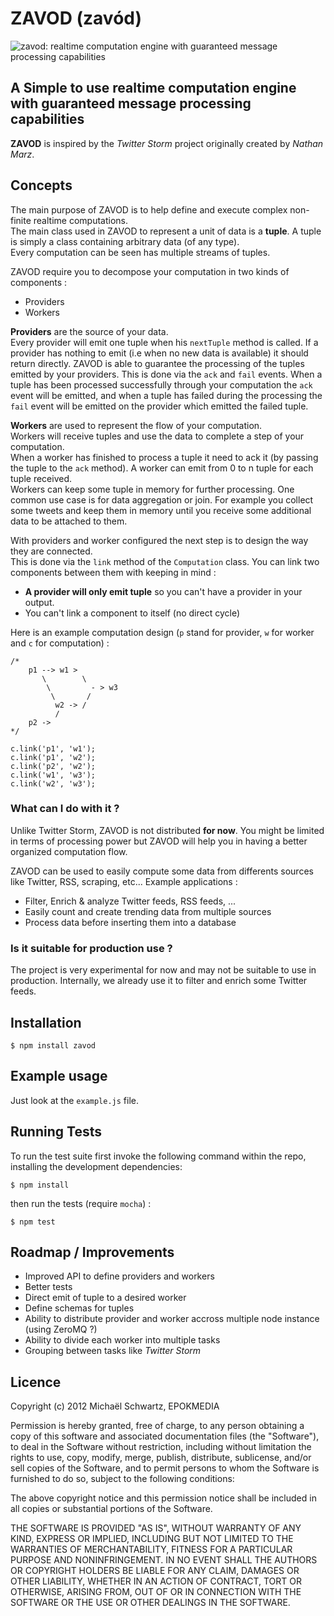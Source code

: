 # ZAVOD (zavód)

![zavod: realtime computation engine with guaranteed message processing capabilities ](http://www.epokmedia.fr/images/zavod_logo.png)

## A Simple to use realtime computation engine with guaranteed message processing capabilities

**ZAVOD** is inspired by the _Twitter Storm_ project originally created by _Nathan Marz_.  

## Concepts

The main purpose of ZAVOD is to help define and execute complex non-finite realtime computations.  
The main class used in ZAVOD to represent a unit of data is a **tuple**. A tuple is simply a class containing arbitrary data (of any type).  
Every computation can be seen has multiple streams of tuples.

ZAVOD require you to decompose your computation in two kinds of components :  

- Providers
- Workers

**Providers** are the source of your data.  
Every provider will emit one tuple when his `nextTuple` method is called. If a provider has nothing to emit (i.e when no new data is available) it should return directly. ZAVOD is able to guarantee the processing of the tuples emitted by your providers. This is done via the `ack` and `fail` events. When a tuple has been processed successfully through your computation the `ack` event will be emitted, and when a tuple has failed during the processing the `fail` event will be emitted on the provider which emitted the failed tuple.  

**Workers** are used to represent the flow of your computation.  
Workers will receive tuples and use the data to complete a step of your computation.  
When a worker has finished to process a tuple it need to ack it (by passing the tuple to the `ack` method).
A worker can emit from 0 to n tuple for each tuple received.  
Workers can keep some tuple in memory for further processing. One common use case is for data aggregation or join. For example you collect some tweets and keep them in memory until you receive some additional data to be attached to them.  

With providers and worker configured the next step is to design the way they are connected.  
This is done via the `link` method of the `Computation` class. You can link two components between them with keeping in mind :  

- **A provider will only emit tuple** so you can't have a provider in your output.
- You can't link a component to itself (no direct cycle)

Here is an example computation design (`p` stand for provider, `w` for worker and `c` for computation) :  

````
/*
	p1 --> w1 >
	   \ 		\
	   	\		  - > w3
	   	 \		 /
	   	  w2 -> /
          /
	p2 ->
*/

c.link('p1', 'w1');
c.link('p1', 'w2');
c.link('p2', 'w2');
c.link('w1', 'w3');
c.link('w2', 'w3');

````

### What can I do with it ?

Unlike Twitter Storm, ZAVOD is not distributed **for now**. You might be limited in terms of processing power but ZAVOD will help you in having a better organized computation flow.

ZAVOD can be used to easily compute some data from differents sources like Twitter, RSS, scraping, etc...
Example applications :  

- Filter, Enrich & analyze Twitter feeds, RSS feeds, ...
- Easily count and create trending data from multiple sources
- Process data before inserting them into a database


### Is it suitable for production use ?

The project is very experimental for now and may not be suitable to use in production.
Internally, we already use it to filter and enrich some Twitter feeds.

## Installation

    $ npm install zavod

## Example usage

Just look at the `example.js` file.

## Running Tests

To run the test suite first invoke the following command within the repo, installing the development dependencies:

    $ npm install

then run the tests (require `mocha`) :

    $ npm test


## Roadmap / Improvements

- Improved API to define providers and workers
- Better tests
- Direct emit of tuple to a desired worker
- Define schemas for tuples
- Ability to distribute provider and worker accross multiple node instance (using ZeroMQ ?)
- Ability to divide each worker into multiple tasks
- Grouping between tasks like _Twitter Storm_


## Licence

Copyright (c) 2012 Michaël Schwartz, EPOKMEDIA

Permission is hereby granted, free of charge, to any person obtaining a copy
of this software and associated documentation files (the "Software"), to deal
in the Software without restriction, including without limitation the rights
to use, copy, modify, merge, publish, distribute, sublicense, and/or sell
copies of the Software, and to permit persons to whom the Software is furnished
to do so, subject to the following conditions:

The above copyright notice and this permission notice shall be included in all
copies or substantial portions of the Software.

THE SOFTWARE IS PROVIDED "AS IS", WITHOUT WARRANTY OF ANY KIND, EXPRESS OR
IMPLIED, INCLUDING BUT NOT LIMITED TO THE WARRANTIES OF MERCHANTABILITY,
FITNESS FOR A PARTICULAR PURPOSE AND NONINFRINGEMENT. IN NO EVENT SHALL THE
AUTHORS OR COPYRIGHT HOLDERS BE LIABLE FOR ANY CLAIM, DAMAGES OR OTHER
LIABILITY, WHETHER IN AN ACTION OF CONTRACT, TORT OR OTHERWISE, ARISING FROM,
OUT OF OR IN CONNECTION WITH THE SOFTWARE OR THE USE OR OTHER DEALINGS IN
THE SOFTWARE.
